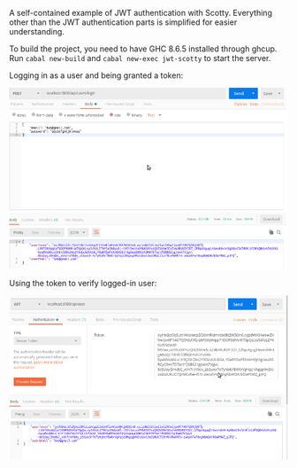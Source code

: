 A self-contained example of JWT authentication with Scotty. Everything other than the JWT authentication parts is simplified for easier understanding.

To build the project, you need to have GHC 8.6.5 installed through ghcup. Run `cabal new-build` and `cabal new-exec jwt-scotty` to start the server.

Logging in as a user and being granted a token:

![Screenshot](/images/login.png)

Using the token to verify logged-in user:

![Screenshot](/images/validation.png)